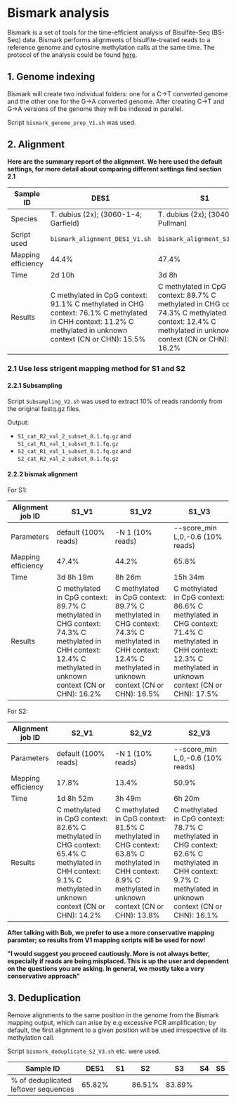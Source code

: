 # Bismark analysis
Bismark is a set of tools for the time-efficient analysis of Bisulfite-Seq (BS-Seq) data. Bismark performs alignments of bisulfite-treated reads to a reference genome and cytosine methylation calls at the same time. The protocol of the analysis could be found [here](https://github.com/FelixKrueger/Bismark/tree/master/Docs).

## 1. Genome indexing
Bismark will create two individual folders: one for a C->T converted genome and the other one for the G->A converted genome. After creating C->T and G->A versions of the genome they will be indexed in parallel.

Script `bismark_genome_prep_V1.sh` was used.

## 2. Alignment

**Here are the summary report of the alignment. We here used the default settings, for more detail about comparing different settings find section 2.1**

| Sample ID | DES1 | S1 | S2 | S3 | S4 | S5 |
| -- | -- | -- | -- | -- | -- | -- |
| Species | T. dubius (2x); (3060-1-4; Garfield) | T. dubius (2x); (3040-6-2; Pullman) | T. pratensis (2x); (3058-1-2; Garfield) | T. pratensis (2x); (3058-4-10; Garfield) | T. miscellus (4x); (3059-7-7; Garfield) | T. miscellus (4x); (3059-21-5; Garfield) |
| Script used | `bismark_alignment_DES1_V1.sh` | `bismark_alignment_S1_V1.sh` | `bismark_alignment_S2_V1.sh` | `bismark_alignment_S3_V1.sh` | `bismark_alignment_S4_V1.sh` | `bismark_alignment_S5_V1.sh` |
| Mapping efficiency | 44.4% | 47.4% | 17.8% | 17.3% | | 31.0% |
| Time | 2d 10h | 3d 8h | 1d 8h | 1d 15h | | 1d 0h |
| Results | C methylated in CpG context:    91.1% C methylated in CHG context:    76.1% C methylated in CHH context:    11.2% C methylated in unknown context (CN or CHN):    15.5% | C methylated in CpG context:    89.7% C methylated in CHG context:    74.3% C methylated in CHH context:    12.4% C methylated in unknown context (CN or CHN):    16.2% | C methylated in CpG context:    82.6% C methylated in CHG context:    65.4% C methylated in CHH context:    9.1% C methylated in unknown context (CN or CHN):    14.2% | C methylated in CpG context:    84.5% C methylated in CHG context:    67.8% C methylated in CHH context:    9.9% C methylated in unknown context (CN or CHN):    15.2% | | C methylated in CpG context:    86.7% C methylated in CHG context:    68.8% C methylated in CHH context:    10.4% C methylated in unknown context (CN or CHN):    14.6% |


### 2.1 Use less strigent mapping method for S1 and S2
#### 2.2.1 Subsampling
Script `Subsampling_V2.sh` was used to extract 10% of reads randomly from the original fastq.gz files.

Output:
  - `S1_cat_R2_val_2_subset_0.1.fq.gz` and `S1_cat_R1_val_1_subset_0.1.fq.gz`
  - `S2_cat_R1_val_1_subset_0.1.fq.gz` and `S2_cat_R2_val_2_subset_0.1.fq.gz`

#### 2.2.2 bismak alignment

For S1:

| Alignment job ID | S1_V1 | S1_V2 | S1_V3 |
| -- | -- | -- | -- |
| Parameters | default (100% reads) | -N 1 (10% reads) | --score_min L,0,-0.6 (10% reads) |
| Mapping efficiency | 47.4% | 44.2% | 65.8% |
| Time | 3d 8h 19m | 8h 26m | 15h 34m |
| Results | C methylated in CpG context:    89.7% C methylated in CHG context:    74.3% C methylated in CHH context:    12.4% C methylated in unknown context (CN or CHN):    16.2% | C methylated in CpG context:    89.7% C methylated in CHG context:    74.3% C methylated in CHH context:    12.4% C methylated in unknown context (CN or CHN):    16.5% | C methylated in CpG context:    86.6% C methylated in CHG context:    71.4% C methylated in CHH context:    12.3% C methylated in unknown context (CN or CHN):    17.5% |


For S2:

| Alignment job ID | S2_V1 | S2_V2 | S2_V3 |
| -- | -- | -- | -- |
| Parameters | default (100% reads) | -N 1 (10% reads) | --score_min L,0,-0.6 (10% reads) |
| Mapping efficiency | 17.8% | 13.4% | 50.9% |
| Time | 1d 8h 52m | 3h 49m | 6h 20m |
| Results | C methylated in CpG context:    82.6% C methylated in CHG context:    65.4% C methylated in CHH context:    9.1% C methylated in unknown context (CN or CHN):    14.2% | C methylated in CpG context:    81.5% C methylated in CHG context:    63.8% C methylated in CHH context:    8.9% C methylated in unknown context (CN or CHN):    13.8% | C methylated in CpG context:    78.7% C methylated in CHG context:    62.6% C methylated in CHH context:    9.7% C methylated in unknown context (CN or CHN):    16.1% |

**After talking with Bob, we prefer to use a more conservative mapping paramter; so results from V1 mapping scripts will be used for now!**

**"I would suggest you proceed cautiously.  More is not always better, especially if reads are being misplaced. This is up the user and dependent on the questions you are asking. In general, we mostly take a very conservative approach"**

## 3. Deduplication
Remove alignments to the same position in the genome from the Bismark mapping output, which can arise by e.g excessive PCR amplification; by default, the first alignment to a given position will be used irrespective of its methylation call.

Script `bismark_deduplicate_S2_V3.sh` etc. were used.

| Sample ID | DES1 | S1 | S2 | S3 | S4 | S5 |
| -- | -- | -- | -- | -- | -- | -- |
| % of deduplicated leftover sequences | 65.82% | | 86.51% | 83.89% | | |




